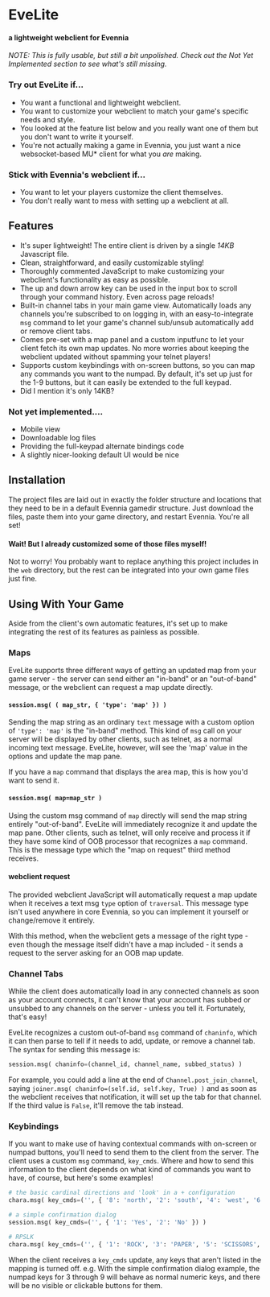 # EveLite

#### a lightweight webclient for Evennia

*NOTE: This is fully usable, but still a bit unpolished. Check out the Not Yet Implemented section to see what's still missing.*

### Try out EveLite if...

- You want a functional and lightweight webclient.
- You want to customize your webclient to match your game's specific needs and style.
- You looked at the feature list below and you really want one of them but you don't want to write it yourself.
- You're not actually making a game in Evennia, you just want a nice websocket-based MU\* client for what you *are* making.

### Stick with Evennia's webclient if...

- You want to let your players customize the client themselves.
- You don't really want to mess with setting up a webclient at all.

## Features
- It's super lightweight! The entire client is driven by a single *14KB* Javascript file.
- Clean, straightforward, and easily customizable styling!
- Thoroughly commented JavaScript to make customizing your webclient's functionality as easy as possible.
- The up and down arrow key can be used in the input box to scroll through your command history. Even across page reloads!
- Built-in channel tabs in your main game view. Automatically loads any channels you're subscribed to on logging in, with an easy-to-integrate `msg` command to let your game's channel sub/unsub automatically add or remove client tabs.
- Comes pre-set with a map panel and a custom inputfunc to let your client fetch its own map updates. No more worries about keeping the webclient updated without spamming your telnet players!
- Supports custom keybindings with on-screen buttons, so you can map any commands you want to the numpad. By default, it's set up just for the 1-9 buttons, but it can easily be extended to the full keypad.
- Did I mention it's only 14KB?

### Not yet implemented....
- Mobile view
- Downloadable log files
- Providing the full-keypad alternate bindings code
- A slightly nicer-looking default UI would be nice

## Installation

The project files are laid out in exactly the folder structure and locations that they need to be in a default Evennia gamedir structure. Just download the files, paste them into your game directory, and restart Evennia. You're all set!

#### Wait! But I already customized some of those files myself!

Not to worry! You probably want to replace anything this project includes in the `web` directory, but the rest can be integrated into your own game files just fine.

## Using With Your Game

Aside from the client's own automatic features, it's set up to make integrating the rest of its features as painless as possible.

### Maps

EveLite supports three different ways of getting an updated map from your game server - the server can send either an "in-band" or an "out-of-band" message, or the webclient can request a map update directly. 

#### `session.msg( ( map_str, { 'type': 'map' }) )`
Sending the map string as an ordinary `text` message with a custom option of `'type': 'map'` is the "in-band" method. This kind of `msg` call on your server will be displayed by other clients, such as telnet, as a normal incoming text message. EveLite, however, will see the 'map' value in the options and update the map pane.

If you have a `map` command that displays the area map, this is how you'd want to send it.

#### `session.msg( map=map_str )`
Using the custom msg command of `map` directly will send the map string entirely "out-of-band". EveLite will immediately recognize it and update the map pane. Other clients, such as telnet, will only receive and process it if they have some kind of OOB processor that recognizes a `map` command. This is the message type which the "map on request" third method receives.

#### webclient request
The provided webclient JavaScript will automatically request a map update when it receives a text msg `type` option of `traversal`. This message type isn't used anywhere in core Evennia, so you can implement it yourself or change/remove it entirely.

With this method, when the webclient gets a message of the right type - even though the message itself didn't have a map included - it sends a request to the server asking for an OOB map update.

### Channel Tabs

While the client does automatically load in any connected channels as soon as your account connects, it can't know that your account has subbed or unsubbed to any channels on the server - unless you tell it. Fortunately, that's easy!

EveLite recognizes a custom out-of-band `msg` command of `chaninfo`, which it can then parse to tell if it needs to add, update, or remove a channel tab. The syntax for sending this message is:
```python
session.msg( chaninfo=(channel_id, channel_name, subbed_status) )
```

For example, you could add a line at the end of `Channel.post_join_channel`, saying `joiner.msg( chaninfo=(self.id, self.key, True) )` and as soon as the webclient receives that notification, it will set up the tab for that channel. If the third value is `False`, it'll remove the tab instead.

### Keybindings

If you want to make use of having contextual commands with on-screen or numpad buttons, you'll need to send them to the client from the server. The client uses a custom `msg` command, `key_cmds`. Where and how to send this information to the client depends on what kind of commands you want to have, of course, but here's some examples!

```py
# the basic cardinal directions and 'look' in a + configuration
chara.msg( key_cmds=('', { '8': 'north', '2': 'south', '4': 'west', '6': 'east', '5': 'look' }) )

# a simple confirmation dialog
session.msg( key_cmds=('', { '1': 'Yes', '2': 'No' }) )

# RPSLK
chara.msg( key_cmds=('', { '1': 'ROCK', '3': 'PAPER', '5': 'SCISSORS', '7': 'LIZARD', '9': 'SPOCK`' }) )
```

When the client receives a `key_cmds` update, any keys that aren't listed in the mapping is turned off. e.g. With the simple confirmation dialog example, the numpad keys for 3 through 9 will behave as normal numeric keys, and there will be no visible or clickable buttons for them.
